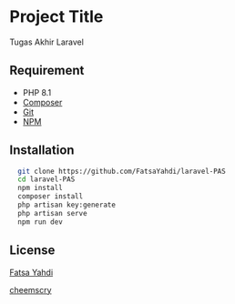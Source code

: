 # Project Title

Tugas Akhir Laravel


## Requirement

- PHP 8.1
- [Composer](https://getcomposer.org)
- [Git](https://git-scm.com)
- [NPM](https://nodejs.org)
## Installation

```bash
  git clone https://github.com/FatsaYahdi/laravel-PAS
  cd laravel-PAS
  npm install
  composer install
  php artisan key:generate
  php artisan serve 
  npm run dev
```
    
## License

[Fatsa Yahdi](https://github.com/FatsaYahdi)

[cheemscry](https://github.com/cheemscry)
